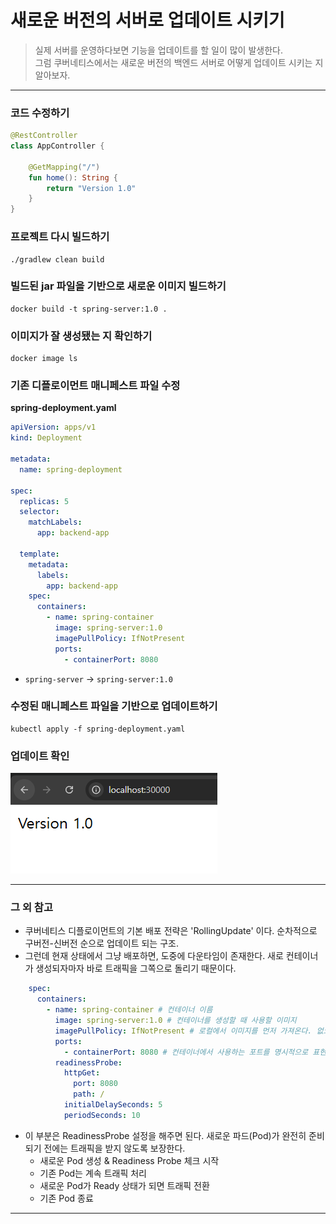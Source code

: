 # 새로운 버전의 서버로 업데이트 시키기
> 실제 서버를 운영하다보면 기능을 업데이트를 할 일이 많이 발생한다.  
> 그럼 쿠버네티스에서는 새로운 버전의 백엔드 서버로 어떻게 업데이트 시키는 지 알아보자.

---

### 코드 수정하기
```kotlin
@RestController
class AppController {

    @GetMapping("/")
    fun home(): String {
        return "Version 1.0"
    }
}
```

### 프로젝트 다시 빌드하기
```shell
./gradlew clean build
```

### 빌드된 jar 파일을 기반으로 새로운 이미지 빌드하기
```shell
docker build -t spring-server:1.0 .
```

### 이미지가 잘 생성됐는 지 확인하기
```shell
docker image ls
```

### 기존 디플로이먼트 매니페스트 파일 수정
**spring-deployment.yaml**
```yaml
apiVersion: apps/v1
kind: Deployment

metadata:
  name: spring-deployment

spec:
  replicas: 5
  selector:
    matchLabels:
      app: backend-app

  template:
    metadata:
      labels:
        app: backend-app
    spec:
      containers:
        - name: spring-container
          image: spring-server:1.0
          imagePullPolicy: IfNotPresent
          ports:
            - containerPort: 8080
```
- `spring-server` -> `spring-server:1.0`

### 수정된 매니페스트 파일을 기반으로 업데이트하기
```shell
kubectl apply -f spring-deployment.yaml
```

### 업데이트 확인
![update-server](./imgs/update-server-1.png)

---

### 그 외 참고
- 쿠버네티스 디플로이먼트의 기본 배포 전략은 'RollingUpdate' 이다. 순차적으로 구버전-신버전 순으로 업데이트 되는 구조.
- 그런데 현재 상태에서 그냥 배포하면, 도중에 다운타임이 존재한다. 새로 컨테이너가 생성되자마자 바로 트래픽을 그쪽으로 돌리기 때문이다.
```yaml
    spec:
      containers:
        - name: spring-container # 컨테이너 이름
          image: spring-server:1.0 # 컨테이너를 생성할 때 사용할 이미지
          imagePullPolicy: IfNotPresent # 로컬에서 이미지를 먼저 가져온다. 없으면 레지스트리에서 가져온다.
          ports:
            - containerPort: 8080 # 컨테이너에서 사용하는 포트를 명시적으로 표현
          readinessProbe:
            httpGet:
              port: 8080
              path: /
            initialDelaySeconds: 5
            periodSeconds: 10
```
- 이 부분은 ReadinessProbe 설정을 해주면 된다. 새로운 파드(Pod)가 완전히 준비되기 전에는 트래픽을 받지 않도록 보장한다.
  - 새로운 Pod 생성 & Readiness Probe 체크 시작
  - 기존 Pod는 계속 트래픽 처리
  - 새로운 Pod가 Ready 상태가 되면 트래픽 전환
  - 기존 Pod 종료

---
